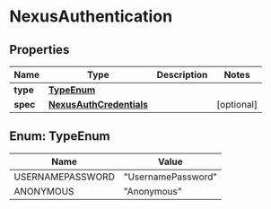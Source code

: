 # NexusAuthentication

## Properties
Name | Type | Description | Notes
------------ | ------------- | ------------- | -------------
**type** | [**TypeEnum**](#TypeEnum) |  | 
**spec** | [**NexusAuthCredentials**](NexusAuthCredentials.md) |  |  [optional]

<a name="TypeEnum"></a>
## Enum: TypeEnum
Name | Value
---- | -----
USERNAMEPASSWORD | &quot;UsernamePassword&quot;
ANONYMOUS | &quot;Anonymous&quot;
